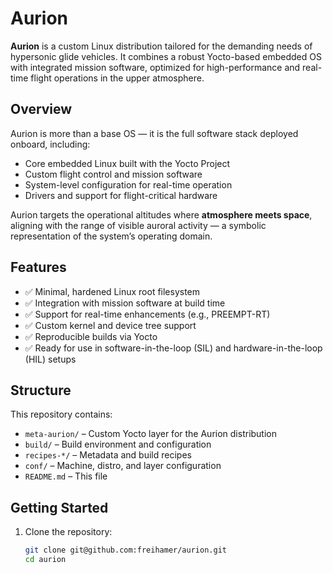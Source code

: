 # Aurion

**Aurion** is a custom Linux distribution tailored for the demanding needs of hypersonic glide vehicles. It combines a robust Yocto-based embedded OS with integrated mission software, optimized for high-performance and real-time flight operations in the upper atmosphere.

## Overview

Aurion is more than a base OS — it is the full software stack deployed onboard, including:

- Core embedded Linux built with the Yocto Project
- Custom flight control and mission software
- System-level configuration for real-time operation
- Drivers and support for flight-critical hardware

Aurion targets the operational altitudes where **atmosphere meets space**, aligning with the range of visible auroral activity — a symbolic representation of the system’s operating domain.

## Features

- ✅ Minimal, hardened Linux root filesystem
- ✅ Integration with mission software at build time
- ✅ Support for real-time enhancements (e.g., PREEMPT-RT)
- ✅ Custom kernel and device tree support
- ✅ Reproducible builds via Yocto
- ✅ Ready for use in software-in-the-loop (SIL) and hardware-in-the-loop (HIL) setups

## Structure

This repository contains:

- `meta-aurion/` – Custom Yocto layer for the Aurion distribution
- `build/` – Build environment and configuration
- `recipes-*/` – Metadata and build recipes
- `conf/` – Machine, distro, and layer configuration
- `README.md` – This file

## Getting Started

1. Clone the repository:
   ```bash
   git clone git@github.com:freihamer/aurion.git
   cd aurion

